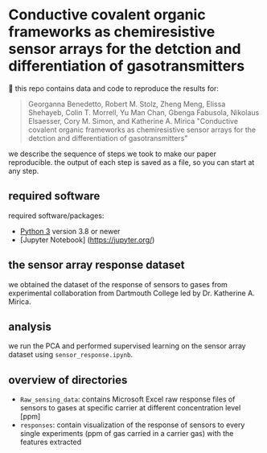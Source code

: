 # Conductive covalent organic frameworks as chemiresistive sensor arrays for the detction and differentiation of gasotransmitters 
:rocket: this repo contains data and code to reproduce the results for:
> Georganna Benedetto, Robert M. Stolz, Zheng Meng, Elissa Shehayeb, Colin T. Morrell, Yu Man Chan, Gbenga Fabusola, Nikolaus Elsaesser, Cory M. Simon, and Katherine A. Mirica "Conductive covalent organic frameworks as chemiresistive sensor arrays for the detction and differentiation of gasotransmitters"

we describe the sequence of steps we took to make our paper reproducible. the output of each step is saved as a file, so you can start at any step.

## required software
required software/packages:
* [Python 3](https://www.python.org/downloads/) version 3.8 or newer
* [Jupyter Notebook] (https://jupyter.org/)

## the sensor array response dataset
we obtained the dataset of the response of sensors to gases from experimental collaboration from Dartmouth College led by Dr. Katherine A. Mirica.

## analysis
we run the PCA and performed supervised learning on the sensor array dataset using `sensor_response.ipynb`.

## overview of directories
- `Raw_sensing_data`: contains Microsoft Excel raw response files of sensors to gases at specific carrier at different concentration level [ppm]
- `responses`: contain visualization of the response of sensors to every single experiments (ppm of gas carried in a carrier gas) with the features extracted

